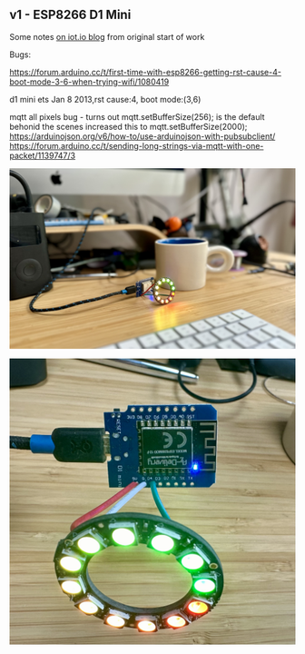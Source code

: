 ## v1 - ESP8266 D1 Mini

Some notes [on iot.io blog](https://www.iot.io/blog/2024/04/28/blinking-led.html) from original start of work

Bugs:

https://forum.arduino.cc/t/first-time-with-esp8266-getting-rst-cause-4-boot-mode-3-6-when-trying-wifi/1080419 

d1 mini ets Jan 8 2013,rst cause:4, boot mode:(3,6)

mqtt all pixels bug - turns out mqtt.setBufferSize(256); is the default behonid the scenes
increased this to mqtt.setBufferSize(2000);
https://arduinojson.org/v6/how-to/use-arduinojson-with-pubsubclient/ 
https://forum.arduino.cc/t/sending-long-strings-via-mqtt-with-one-packet/1139747/3 


![NeoPixel](images/neopixel.jpeg)

![Wiring](images/wiring.jpeg)

